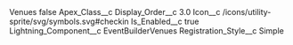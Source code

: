 <?xml version="1.0" encoding="UTF-8"?>
<CustomMetadata xmlns="http://soap.sforce.com/2006/04/metadata" xmlns:xsi="http://www.w3.org/2001/XMLSchema-instance" xmlns:xsd="http://www.w3.org/2001/XMLSchema">
    <label>Venues</label>
    <protected>false</protected>
    <values>
        <field>Apex_Class__c</field>
        <value xsi:nil="true"/>
    </values>
    <values>
        <field>Display_Order__c</field>
        <value xsi:type="xsd:double">3.0</value>
    </values>
    <values>
        <field>Icon__c</field>
        <value xsi:type="xsd:string">/icons/utility-sprite/svg/symbols.svg#checkin</value>
    </values>
    <values>
        <field>Is_Enabled__c</field>
        <value xsi:type="xsd:boolean">true</value>
    </values>
    <values>
        <field>Lightning_Component__c</field>
        <value xsi:type="xsd:string">EventBuilderVenues</value>
    </values>
    <values>
        <field>Registration_Style__c</field>
        <value xsi:type="xsd:string">Simple</value>
    </values>
</CustomMetadata>
